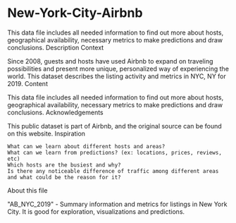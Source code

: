 # New-York-City-Airbnb
This data file includes all needed information to find out more about hosts, geographical availability, necessary metrics to make predictions and draw conclusions.
Description
Context

Since 2008, guests and hosts have used Airbnb to expand on traveling possibilities and present more unique, personalized way of experiencing the world. This dataset describes the listing activity and metrics in NYC, NY for 2019.
Content

This data file includes all needed information to find out more about hosts, geographical availability, necessary metrics to make predictions and draw conclusions.
Acknowledgements

This public dataset is part of Airbnb, and the original source can be found on this website.
Inspiration

    What can we learn about different hosts and areas?
    What can we learn from predictions? (ex: locations, prices, reviews, etc)
    Which hosts are the busiest and why?
    Is there any noticeable difference of traffic among different areas and what could be the reason for it?




About this file

"AB_NYC_2019" - Summary information and metrics for listings in New York City. It is good for exploration, visualizations and predictions.

